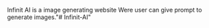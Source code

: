 Infinit AI is a image generating website
Were user can give prompt to generate images."# Infinit-AI" 
